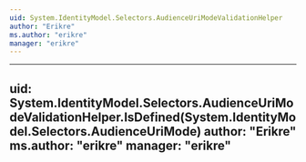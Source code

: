 ```yaml
---
uid: System.IdentityModel.Selectors.AudienceUriModeValidationHelper
author: "Erikre"
ms.author: "erikre"
manager: "erikre"
---
```


---
uid: System.IdentityModel.Selectors.AudienceUriModeValidationHelper.IsDefined(System.IdentityModel.Selectors.AudienceUriMode)
author: "Erikre"
ms.author: "erikre"
manager: "erikre"
---
